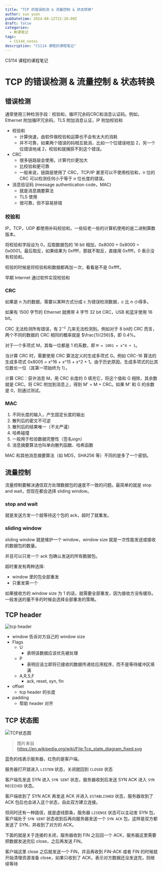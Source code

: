 ```yaml
---
title: "TCP 的错误检测 & 流量控制 & 状态转换"
author: suo yuan
pubDatetime: 2024-08-12T22:28:09Z
draft: false
categories:
  - 刷课笔记
tags:
  - CS144_notes
description: "CS114 课程的课程笔记"
---
```


<!--more-->
CS114 课程的课程笔记
<!--more-->

# TCP 的错误检测 & 流量控制 & 状态转换

## 错误检测

通常使用三种检测手段：校验和，循环冗余码CRC和消息认证码。例如，Ethernet 附加循环冗余码，TLS 附加消息认证，IP 附加校验和

- 校验和
  - 计算快速，由软件做校验和运算也不会有太大的消耗
  - 并不可靠，如果两个错误的码相互抵消，比如一个位错误地加 2，另一个位错误地减 2，校验和就捕获不到这个错误。
- CRC
  - 很多链路层会使用，计算代价更加大
  - 比校验和更可靠
  - 一般来说，链路层使用了 CRC，TCP/IP 甚至可以不使用校验和，n 位的 CRC 可以检测任何小于等于 n 位长度的错误。
- 消息验证码 (message authentication code，MAC)
  - 就是消息摘要算法
  - TLS 使用
  - 很可靠，但不容易排错

### 校验和

IP，TCP，UDP 都使用补码校验和，一些较老一些的计算机使用的是二进制算数版本。

将校验和字段设为 0，后取数据包的 16 bit 相加，0x8000 + 0x8000 = 0x0001。最后取反，如果结果为 0xffff，那就不取反，直接用 0xffff。0 表示没有校验和。

校验的时候是将校验和和数据都再加一次，看看是不是 0xffff。

早期 Internet 通过软件实现校验和

### CRC

如果是 n 为的数据，需要以某种方式分成 c 为错误检测数据，c 比 n 小得多。

如果有 1500 字节的 Ethernet 就携带 4 字节 32 bit CRC，USB 和蓝牙使用 16 bit。

CRC 无法检测所有错误，有 $2^{-c}$ 几率无法检测到。例如对于 8 bit的 CRC 而言，两个不同的数据的 CRC 相同的概率就是 $\frac{1}{256}$，即 0.4%。

对于一个多项式 M，其每一位都是 1 的系数，即 `M = 1001 = x^4 + 1`。

当计算 CRC 时，需要使用 CRC 算法定义的生成多项式 G。例如 CRC-16 算法的生成多项式 0x8005 = x^16 + x^15 + x^2 + 1。由于历史原因，生成多项式的比其位数长一位（其第一项始终为 1）。

计算 CRC：获许消息 M，用 CRC 长度的 0 填充它，将这个值和 G 相除，其余数就是 CRC。将 CRC 附加到消息上，得到 M' = M + CRC。如果 M' 和 G 的余数是 0，则通过测试。

### MAC

1. 不同长度的输入，产生固定长度的输出
2. 散列后的密文不可逆
3. 散列后的结果唯一（不太严谨）
4. 哈希碰撞
5. 一般用于检验数据完整性（签名sign）
6. 消息摘要算法也叫单向散列函数、哈希函数

MAC 和其他消息摘要算法（如 MD5，SHA256 等）不同的是多了一个密钥。

## 流量控制

流量控制要解决通信双方处理数据包的速度不一致的问题。最简单的就是 stop and wait，但现在都会选择 sliding window。

### stop and wait

就是发送方发一个就等待这个包的 ack，超时了就重发。

### sliding window

sliding window 就是维护一个 window，window size 就是一次性能发送或接收的数据包的数量。

并且可以只发一个 ack 包确认发送的所有数据包。

超时重发有两种选择:

- window 里的包全部重发
- 只重发第一个

如果接收方的 window size 为 1 的话，就需要全部重发，因为接收方没有缓存。一般发送的量不多的时候会选择全部重发的策略。

## TCP header

![tcp header](/img/CS144/tcp_header.png)

- window
  告诉对方自己的 window size
- Flags
  - U
    - 表明该数据应该优先被处理
  - P
    - 表明应该立即将已接收的数据传递给应用程序，而不是等待缓冲区填满
  - A,R,S,F
    - ack, reset, syn, fin
- offset
  - tcp header 的长度
- padding
  - 帮助 header 对齐

## TCP 状态图

![TCP状态图](/img/CS144/Tcp_state_diagram_fixed.svg)

> 图片来自 https://en.wikipedia.org/wiki/File:Tcp_state_diagram_fixed.svg

蓝色的线表示服务器，红色的是客户端。

服务器打开就进入 `LISTEN` 状态，关闭就回到 `CLOSED` 状态

客户端先发送 SYN 进入 `SYN SENT` 状态，服务器收到后发送 SYN ACK 进入 `SYN RECEIVED` 状态。

客户端收到了 SYN ACK 再发送 ACK 并进入 `ESTABLISHED` 状态，服务器收到了 ACK 包后也会进入这个状态，自此双方建立连接。

但同时还有一种路径，就是虚线那条，服务器 `LISENSE` 状态可以主动发 SYN 包，客户端处于 `SYN SENT` 状态收到后再向服务器发送一个 `SYN ACK` 包，这样是双方都发送了 SYN，并收到了对方的 ACK。

下面的就是关于连接的关闭，服务器收到 FIN 之后回一个 ACK，服务器这里需要把数据发送完后 close，之后再发送 FIN。

客户端这里 close 之后就发送一个 FIN，并且再收到 FIN-ACK 或者 FIN 的时候就开始清理资源准备 close，如果只收到了 ACK，表示对方数据还没发送完，则继续等待
